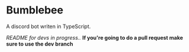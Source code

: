 # Bumblebee
A discord bot writen in TypeScript.

*README for devs in progress..*
**If you're going to do a pull request make sure to use the dev branch**

